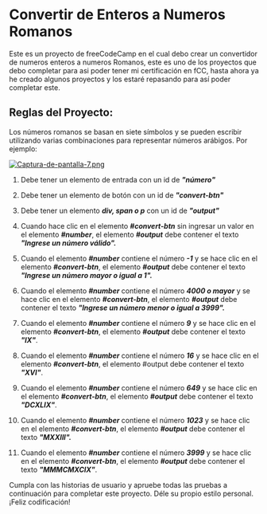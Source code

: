 # Convertir de Enteros a Numeros Romanos

Este es un proyecto de freeCodeCamp en el cual debo crear un convertidor de numeros enteros a numeros Romanos, este es uno de los proyectos que debo 
completar para asi poder tener mi certificación en fCC, hasta ahora ya he creado algunos proyectos y los estaré repasando para así poder completar este.

## Reglas del Proyecto: 
Los números romanos se basan en siete símbolos y se pueden escribir utilizando varias combinaciones para representar números arábigos. Por ejemplo:

[![Captura-de-pantalla-7.png](https://i.postimg.cc/Y2vm9x2P/Captura-de-pantalla-7.png)](https://postimg.cc/NLw0CmH8)

1. Debe tener un elemento de entrada con un id de ***"número"***

2. Debe tener un elemento de botón con un id de ***"convert-btn"***

3. Debe tener un elemento ***div, span o p*** con un id de ***"output"***

4. Cuando hace clic en el elemento ***#convert-btn*** sin ingresar un
valor en el elemento ***#number***, el elemento ***#output*** debe contener
el texto ***"Ingrese un número válido".***

5. Cuando el elemento ***#number*** contiene el número ***-1*** y se hace clic
en el elemento ***#convert-btn***, el elemento ***#output*** debe contener
el texto ***"Ingrese un número mayor o igual a 1".***

6. Cuando el elemento ***#number*** contiene el número ***4000 o mayor*** y se
hace clic en el elemento ***#convert-btn***, el elemento ***#output*** debe
contener el texto ***"Ingrese un número menor o igual a 3999".***

7. Cuando el elemento ***#number*** contiene el número ***9*** y se hace clic
en el elemento ***#convert-btn***, el elemento ***#output*** debe contener
el texto ***"IX"***.

8. Cuando el elemento ***#number*** contiene el número ***16*** y se hace clic
en el elemento ***#convert-btn***, el elemento #output debe contener el texto ***"XVI"***.

9. Cuando el elemento ***#number*** contiene el número ***649*** y se hace clic en el elemento
***#convert-btn***, el elemento ***#output*** debe contener el texto ***"DCXLIX"***.

10. Cuando el elemento ***#number*** contiene el número ***1023*** y se hace clic en el elemento
***#convert-btn***, el elemento ***#output*** debe contener el texto ***"MXXIII".***

11. Cuando el elemento ***#number*** contiene el número ***3999*** y se hace clic en el elemento
***#convert-btn***, el elemento ***#output*** debe contener el texto ***"MMMCMXCIX"***.

Cumpla con las historias de usuario y apruebe todas las pruebas a continuación
para completar este proyecto. Déle su propio estilo personal. ¡Feliz codificación!

